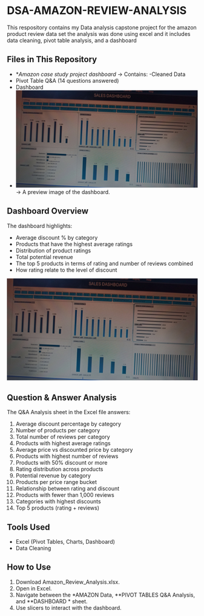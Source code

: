 # DSA-AMAZON-REVIEW-ANALYSIS
This respository contains my Data analysis capstone project for the amazon product review data set
the analysis was done  using excel and it includes data cleaning, pivot table  analysis, and a dashboard


## Files in This Repository
- **Amazon case study project dashboard* → Contains: -Cleaned Data
- Pivot Table Q&A (14 questions answered)
- Dashboard
- *![Dashboard Screenshot](IMG_20250803_230104.jpg)* → A preview image of the dashboard.



## Dashboard Overview
The dashboard highlights:
- Average discount % by category
- Products that have the highest average ratings			
- Distribution of product ratings	
- Total potential revenue
- The top 5 products in terms of rating and number of reviews combined
-  How  rating relate to the level of discount

![Dashboard Screenshot](IMG_20250803_230104.jpg)


##  Question & Answer Analysis
The Q&A Analysis sheet in the Excel file answers:
1. Average discount percentage by category
2. Number of products per category
3. Total number of reviews per category
4. Products with highest average ratings
5. Average price vs discounted price by category
6. Products with highest number of reviews
7. Products with 50% discount or more
8. Rating distribution across products
9. Potential revenue by category
10. Products per price range bucket
11. Relationship between rating and discount
12. Products with fewer than 1,000 reviews
13. Categories with highest discounts
14. Top 5 products (rating + reviews)
    



## Tools Used
- Excel (Pivot Tables, Charts, Dashboard)
- Data Cleaning



##  How to Use
1. Download Amazon_Review_Analysis.xlsx.
2. Open in Excel.
3. Navigate between the *AMAZON Data, **PIVOT TABLES Q&A Analysis, and **DASHBOARD * sheet.
4. Use slicers to interact with the dashboard.

